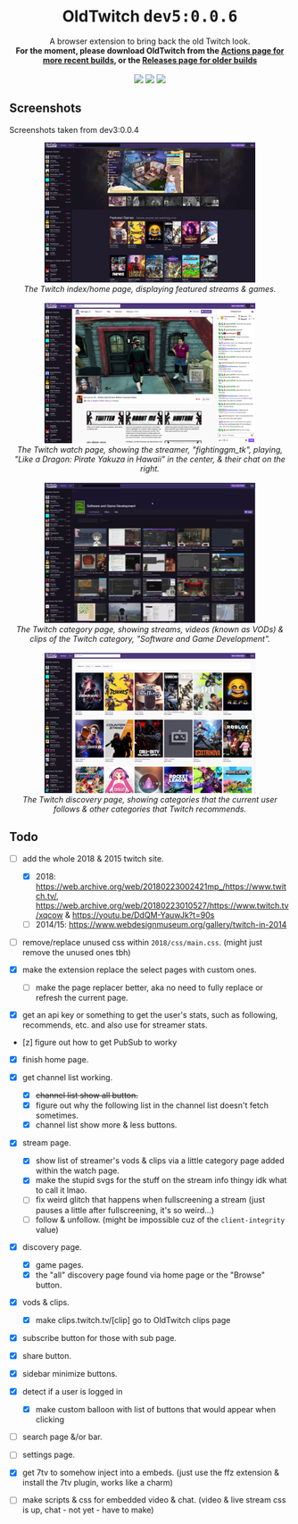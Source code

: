 <h1 align="center">OldTwitch <kbd>dev5:0.0.6</kbd></h1>
<div font-size="24px" align="center">A browser extension to bring back the old Twitch look.</div>
<div font-size="16px" align="center"><b>For the moment, please download OldTwitch from the <a href="https://github.com/ktg5/OldTwitch/actions/workflows/build.yml">Actions page for more recent builds</a>, or the <a href="https://github.com/ktg5/OldTwitch/releases">Releases page for older builds</a></b></div>
<br>
<div align="center">
  <a href="https://github.com/ktg5/OldTwitch/actions/workflows/build.yml"><img src="https://img.shields.io/github/actions/workflow/status/ktg5/OldTwitch/build.yml"></a>
  <a href="https://github.com/ktg5/OldTwitch/releases/latest"><img src="https://img.shields.io/github/v/release/ktg5/OldTwitch?label=stable%20release"></a>
  <a href="https://github.com/ktg5/OldTwitch/actions/workflows/build.yml"><img src="https://img.shields.io/badge/dynamic/json?url=https%3A%2F%2Fraw.githubusercontent.com%2Fktg5%2FOldTwitch%2Frefs%2Fheads%2Fmain%2Fsrc%2Fmanifest.json&query=version&prefix=v&label=dev%20release&color=darkblue"></a>
</div>

## Screenshots
Screenshots taken from dev3:0.0.4
<div align="center">
    <img src="docs/ss-1.jpg" style="max-width: 75%;">
    <br>
    <i>The Twitch index/home page, displaying featured streams & games.</i>
    <br>
    <br>
    <img src="docs/ss-2.jpg" style="max-width: 75%;">
    <br>
    <i>The Twitch watch page, showing the streamer, "fightinggm_tk", playing, "Like a Dragon: Pirate Yakuza in Hawaii" in the center, & their chat on the right.</i>
    <br>
    <br>
    <img src="docs/ss-3.gif" style="max-width: 75%;">
    <br>
    <i>The Twitch category page, showing streams, videos (known as VODs) & clips of the Twitch category, "Software and Game Development".</i>
    <br>
    <br>
    <img src="docs/ss-4.jpg" style="max-width: 75%;">
    <br>
    <i>The Twitch discovery page, showing categories that the current user follows & other categories that Twitch recommends.</i>
</div>

## Todo
- [ ] add the whole 2018 & 2015 twitch site.
    - [x] 2018: https://web.archive.org/web/20180223002421mp_/https://www.twitch.tv/, https://web.archive.org/web/20180223010527/https://www.twitch.tv/xqcow & https://youtu.be/DdQM-YauwJk?t=90s
    - [ ] 2014/15: https://www.webdesignmuseum.org/gallery/twitch-in-2014
- [ ] remove/replace unused css within `2018/css/main.css`. (might just remove the unused ones tbh)

- [x] make the extension replace the select pages with custom ones.
    - [ ] make the page replacer better, aka no need to fully replace or refresh the current page.

- [x] get an api key or something to get the user's stats, such as following, recommends, etc. and also use for streamer stats.
- [z] figure out how to get PubSub to worky

- [x] finish home page.

- [x] get channel list working.
    - [x] ~~channel list show all button.~~
    - [x] figure out why the following list in the channel list doesn't fetch sometimes.
    - [x] channel list show more & less buttons.

- [x] stream page.
    - [x] show list of streamer's vods & clips via a little category page added within the watch page.
    - [x] make the stupid svgs for the stuff on the stream info thingy idk what to call it lmao.
    - [ ] fix weird glitch that happens when fullscreening a stream (just pauses a little after fullscreening, it's so weird...)
    - [ ] follow & unfollow. (might be impossible cuz of the `client-integrity` value)

- [x] discovery page.
    - [x] game pages.
    - [x] the "all" discovery page found via home page or the "Browse" button.

- [x] vods & clips.
    - [x] make clips.twitch.tv/[clip] go to OldTwitch clips page 

- [x] subscribe button for those with sub page.
- [x] share button.
- [x] sidebar minimize buttons.

- [x] detect if a user is logged in
    - [x] make custom balloon with list of buttons that would appear when clicking

- [ ] search page &/or bar.

- [ ] settings page.

- [x] get 7tv to somehow inject into a embeds. (just use the ffz extension & install the 7tv plugin, works like a charm)
- [ ] make scripts & css for embedded video & chat. (video & live stream css is up, chat - not yet - have to make)
